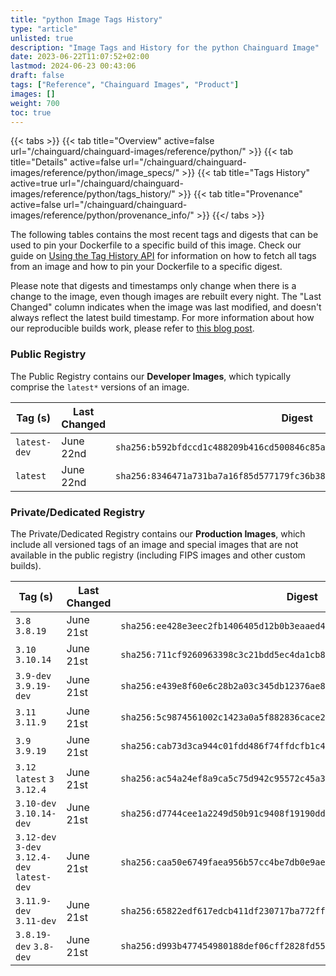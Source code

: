 ```yaml
---
title: "python Image Tags History"
type: "article"
unlisted: true
description: "Image Tags and History for the python Chainguard Image"
date: 2023-06-22T11:07:52+02:00
lastmod: 2024-06-23 00:43:06
draft: false
tags: ["Reference", "Chainguard Images", "Product"]
images: []
weight: 700
toc: true
---
```


{{< tabs >}}
{{< tab title="Overview" active=false url="/chainguard/chainguard-images/reference/python/" >}}
{{< tab title="Details" active=false url="/chainguard/chainguard-images/reference/python/image_specs/" >}}
{{< tab title="Tags History" active=true url="/chainguard/chainguard-images/reference/python/tags_history/" >}}
{{< tab title="Provenance" active=false url="/chainguard/chainguard-images/reference/python/provenance_info/" >}}
{{</ tabs >}}

The following tables contains the most recent tags and digests that can be used to pin your Dockerfile to a specific build of this image. Check our guide on [Using the Tag History API](/chainguard/chainguard-images/using-the-tag-history-api/) for information on how to fetch all tags from an image and how to pin your Dockerfile to a specific digest.

Please note that digests and timestamps only change when there is a change to the image, even though images are rebuilt every night. The "Last Changed" column indicates when the image was last modified, and doesn't always reflect the latest build timestamp. For more information about how our reproducible builds work, please refer to [this blog post](https://www.chainguard.dev/unchained/reproducing-chainguards-reproducible-image-builds).

### Public Registry
The Public Registry contains our **Developer Images**, which typically comprise the `latest*` versions of an image.

| Tag (s)       | Last Changed | Digest                                                                    |
|---------------|--------------|---------------------------------------------------------------------------|
|  `latest-dev` | June 22nd    | `sha256:b592bfdccd1c488209b416cd500846c85ae5b4d01a69a33e256161579716bd93` |
|  `latest`     | June 22nd    | `sha256:8346471a731ba7a16f85d577179fc36b384b73edec8f323e97c94844881c7244` |


### Private/Dedicated Registry
The Private/Dedicated Registry contains our **Production Images**, which include all versioned tags of an image and special images that are not available in the public registry (including FIPS images and other custom builds).

| Tag (s)                                       | Last Changed | Digest                                                                    |
|-----------------------------------------------|--------------|---------------------------------------------------------------------------|
|  `3.8` `3.8.19`                               | June 21st    | `sha256:ee428e3eec2fb1406405d12b0b3eaaed4eb61eac9a57e6a9794f4ce57d7fb96f` |
|  `3.10` `3.10.14`                             | June 21st    | `sha256:711cf9260963398c3c21bdd5ec4da1cb84c8e7dfa975b56ee6fcddd3d677ae8c` |
|  `3.9-dev` `3.9.19-dev`                       | June 21st    | `sha256:e439e8f60e6c28b2a03c345db12376ae825f2e5c96ff7370e1c9415f1d289a4a` |
|  `3.11` `3.11.9`                              | June 21st    | `sha256:5c9874561002c1423a0a5f882836cace2aa35533f6d5f3c10aaec8d9806b3730` |
|  `3.9` `3.9.19`                               | June 21st    | `sha256:cab73d3ca944c01fdd486f74ffdcfb1c44a287b61cd45b956218b6d1080adf93` |
|  `3.12` `latest` `3` `3.12.4`                 | June 21st    | `sha256:ac54a24ef8a9ca5c75d942c95572c45a377653cb48d3369d0821abfe1a33e1aa` |
|  `3.10-dev` `3.10.14-dev`                     | June 21st    | `sha256:d7744cee1a2249d50b91c9408f19190dd3b08478668abbdfbd8a474bed70f663` |
|  `3.12-dev` `3-dev` `3.12.4-dev` `latest-dev` | June 21st    | `sha256:caa50e6749faea956b57cc4be7db0e9aeda7c85e9eb0486f35b512cb6b8ad7b6` |
|  `3.11.9-dev` `3.11-dev`                      | June 21st    | `sha256:65822edf617edcb411df230717ba772ff35b9944abb59a5f5fe70e8dfc823923` |
|  `3.8.19-dev` `3.8-dev`                       | June 21st    | `sha256:d993b477454980188def06cff2828fd551cee11c91dcab00b17549e15fbd4b36` |

